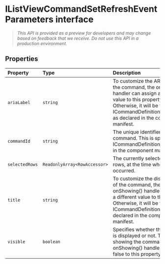 # IListViewCommandSetRefreshEventParameters interface





> _This API is provided as a preview for developers and may change based on feedback that we receive.  Do not use this API in a production environment._






## Properties

| Property	   | Type	| Description|
|:-------------|:-------|:-----------|
|`ariaLabel`      | `string` | To customize the ARIA label for the command, the onShowing() handler can assign a different value to this property. Otherwise, it will be the ICommandDefinition.ariaLabel as declared in the component manifest. |
|`commandId`      | `string` | The unique identifier for the command. This is specified as ICommandDefinition.commandId in the component manifest. |
|`selectedRows`      | `ReadonlyArray<RowAccessor>` | The currently selected ListView rows, at the time when the event occurred. |
|`title`      | `string` | To customize the displayed title of the command, the onShowing() handler can assign a different value to this property. Otherwise, it will be the ICommandDefinition.title as declared in the component manifest. |
|`visible`      | `boolean` | Specifies whether the command is displayed or not. To avoid showing the command, the onShowing() handler can assign false to this property. |






